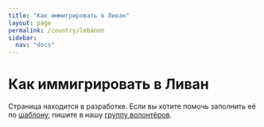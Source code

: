 ```yaml
---
title: "Как иммигрировать в Ливан"
layout: page
permalink: /country/lebanon
sidebar:
  nav: "docs"
---
```


# Как иммигрировать в Ливан

Страница находится в разработке. Если вы хотите помочь заполнить её по [шаблону](/template), пишите в нашу [группу волонтёров](https://t.me/+FHi3FnJaoWJkMDAx).

